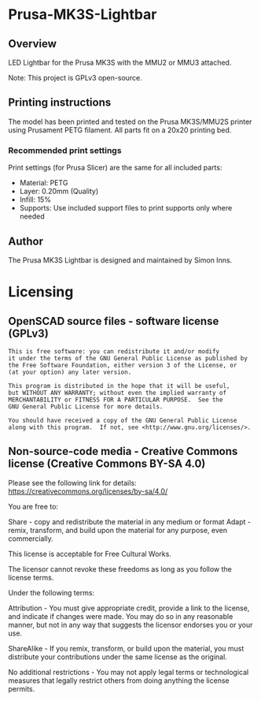 # Prusa-MK3S-Lightbar
## Overview
LED Lightbar for the Prusa MK3S with the MMU2 or MMU3 attached.

Note: This project is GPLv3 open-source.

## Printing instructions
The model has been printed and tested on the Prusa MK3S/MMU2S printer using Prusament PETG filament. All parts fit on a 20x20 printing bed.

### Recommended print settings

Print settings (for Prusa Slicer) are the same for all included parts:

* Material: PETG
* Layer: 0.20mm (Quality)
* Infill: 15%
* Supports: Use included support files to print supports only where needed

## Author
The Prusa MK3S Lightbar is designed and maintained by Simon Inns.

# Licensing
## OpenSCAD source files - software license (GPLv3)

    This is free software: you can redistribute it and/or modify
    it under the terms of the GNU General Public License as published by
    the Free Software Foundation, either version 3 of the License, or
    (at your option) any later version.
    
    This program is distributed in the hope that it will be useful,
    but WITHOUT ANY WARRANTY; without even the implied warranty of
    MERCHANTABILITY or FITNESS FOR A PARTICULAR PURPOSE.  See the
    GNU General Public License for more details.
    
    You should have received a copy of the GNU General Public License
    along with this program.  If not, see <http://www.gnu.org/licenses/>.

## Non-source-code media - Creative Commons license (Creative Commons BY-SA 4.0)
Please see the following link for details: https://creativecommons.org/licenses/by-sa/4.0/

You are free to:

Share - copy and redistribute the material in any medium or format
Adapt - remix, transform, and build upon the material
for any purpose, even commercially.

This license is acceptable for Free Cultural Works.

The licensor cannot revoke these freedoms as long as you follow the license terms.

Under the following terms:

Attribution - You must give appropriate credit, provide a link to the license, and indicate if changes were made. You may do so in any reasonable manner, but not in any way that suggests the licensor endorses you or your use.

ShareAlike - If you remix, transform, or build upon the material, you must distribute your contributions under the same license as the original.

No additional restrictions - You may not apply legal terms or technological measures that legally restrict others from doing anything the license permits.

